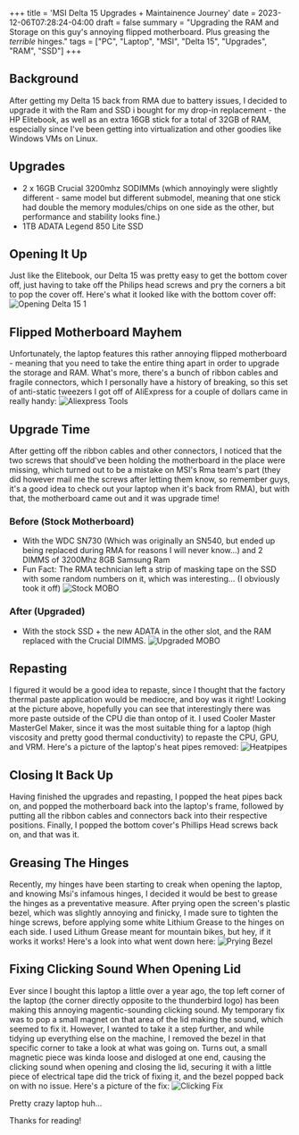+++
title = 'MSI Delta 15 Upgrades + Maintainence Journey'
date = 2023-12-06T07:28:24-04:00
draft = false
summary = "Upgrading the RAM and Storage on this guy's annoying flipped motherboard. Plus greasing the *terrible* hinges."
tags = ["PC", "Laptop", "MSI", "Delta 15", "Upgrades", "RAM", "SSD"]
+++
## Background
After getting my Delta 15 back from RMA due to battery issues, I decided to upgrade it with the Ram and SSD i bought for my drop-in replacement - the HP Elitebook, as well as an extra 16GB stick for a total of 32GB of RAM, especially since I've been getting into virtualization and other goodies like Windows VMs on Linux.

## Upgrades
- 2 x 16GB Crucial 3200mhz SODIMMs (which annoyingly were slightly different - same model but different submodel, meaning that one stick had double the memory modules/chips on one side as the other, but performance and stability looks fine.)
- 1TB ADATA Legend 850 Lite SSD

## Opening It Up
Just like the Elitebook, our Delta 15 was pretty easy to get the bottom cover off, just having to take off the Philips head screws and pry the corners a bit to pop the cover off. Here's what it looked like with the bottom cover off:
![Opening Delta 15 1](/img/laptop/msifirstopen.jpg)

## Flipped Motherboard Mayhem
Unfortunately, the laptop features this rather annoying flipped motherboard - meaning that you need to take the entire thing apart in order to upgrade the storage and RAM. What's more, there's a bunch of ribbon cables and fragile connectors, which I personally have a history of breaking, so this set of anti-static tweezers I got off of AliExpress for a couple of dollars came in really handy:
![Aliexpress Tools](/img/laptop/alitools.jpg)

## Upgrade Time
After getting off the ribbon cables and other connectors, I noticed that the two screws that should've been holding the motherboard in the place were missing, which turned out to be a mistake on MSI's Rma team's part (they did however mail me the screws after letting them know, so remember guys, it's a good idea to check out your laptop when it's back from RMA), but with that, the motherboard came out and it was upgrade time!


### Before (Stock Motherboard)
- With the WDC SN730 (Which was originally an SN540, but ended up being replaced during RMA for reasons I will never know...) and 2 DIMMS of 3200Mhz 8GB Samsung Ram
- Fun Fact: The RMA technician left a strip of masking tape on the SSD with some random numbers on it, which was interesting... (I obviously took it off)
![Stock MOBO](/img/laptop/msimobostock.jpg)


### After (Upgraded)
- With the stock SSD + the new ADATA in the other slot, and the RAM replaced with the Crucial DIMMS.
![Upgraded MOBO](/img/laptop/msiupgraded.jpg)

## Repasting
I figured it would be a good idea to repaste, since I thought that the factory thermal paste application would be mediocre, and boy was it right! Looking at the picture above, hopefully you can see that interestingly there was more paste outside of the CPU die than ontop of it. I used Cooler Master MasterGel Maker, since it was the most suitable thing for a laptop (high viscosity and pretty good thermal conductivity) to repaste the CPU, GPU, and VRM. Here's a picture of the laptop's heat pipes removed:
![Heatpipes](/img/laptop/msiheatpipe.jpg)

## Closing It Back Up
Having finished the upgrades and repasting, I popped the heat pipes back on, and popped the motherboard back into the laptop's frame, followed by putting all the ribbon cables and connectors back into their respective positions. Finally, I popped the bottom cover's Phillips Head screws back on, and that was it.

## Greasing The Hinges
Recently, my hinges have been starting to creak when opening the laptop, and knowing Msi's infamous hinges, I decided it would be best to grease the hinges as a preventative measure. After prying open the screen's plastic bezel, which was slightly annoying and finicky, I made sure to tighten the hinge screws, before applying some white Lithium Grease to the hinges on each side. I used Lithum Grease meant for mountain bikes, but hey, if it works it works! Here's a look into what went down here:
![Prying Bezel](/img/laptop/hinges.jpg)

## Fixing Clicking Sound When Opening Lid
Ever since I bought this laptop a little over a year ago, the top left corner of the laptop (the corner directly opposite to the thunderbird logo) has been making this annoying magentic-sounding clicking sound. My temporary fix was to pop a small magnet on that area of the lid making the sound, which seemed to fix it. However, I wanted to take it a step further, and while tidying up everything else on the machine, I removed the bezel in that specific corner to take a look at what was going on. Turns out, a small magnetic piece was kinda loose and disloged at one end, causing the clicking sound when opening and closing the lid, securing it with a little piece of electrical tape did the trick of fixing it, and the bezel popped back on with no issue. Here's a picture of the fix:
![Clicking Fix](/img/laptop/clicking.jpg)


Pretty crazy laptop huh...


Thanks for reading!